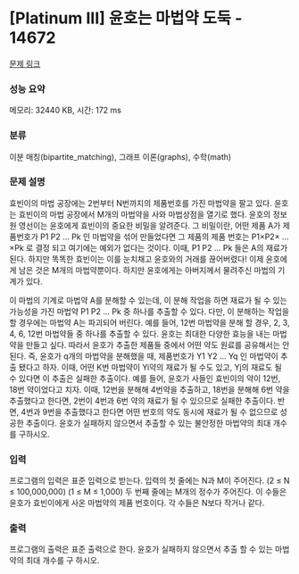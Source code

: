 # [Platinum III] 윤호는 마법약 도둑 - 14672 

[문제 링크](https://www.acmicpc.net/problem/14672) 

### 성능 요약

메모리: 32440 KB, 시간: 172 ms

### 분류

이분 매칭(bipartite_matching), 그래프 이론(graphs), 수학(math)

### 문제 설명

<p>효빈이의 마법 공장에는 2번부터 N번까지의 제품번호를 가진 마법약을 팔고 있다. 윤호는 효빈이의 마법 공장에서 M개의 마법약을 사와 마법상점을 열기로 했다. 윤호의 정보원 영선이는 윤호에게 효빈이의 중요한 비밀을 알려준다. 그 비밀이란, 어떤 제품 A가 제품번호가 P1 P2 … Pk 인 마법약을 섞어 만들었다면 그 제품의 제품 번호는 P1×P2× …×Pk 로 결정 되고 여기에는 예외가 없다는 것이다. 이때, P1 P2 … Pk 들은 A의 재료가 된다. 하지만 똑똑한 효빈이는 이를 눈치채고 윤호와의 거래를 끊어버렸다! 이제 윤호에게 남은 것은 M개의 마법약뿐이다. 하지만 윤호에게는 아버지께서 물려주신 마법의 기계가 있다.</p>

<p>이 마법의 기계로 마법약 A를 분해할 수 있는데, 이 분해 작업을 하면 재료가 될 수 있는 가능성을 가진 마법약 P1 P2 … Pk 중 하나를 추출할 수 있다. 다만, 이 분해하는 작업을 할 경우에는 마법약 A는 파괴되어 버린다. 예를 들어, 12번 마법약을 분해 할 경우, 2, 3, 4, 6, 12번 마법약들 중 하나를 추출할 수 있다. 윤호는 최대한 다양한 효능을 내는 마법약을 만들고 싶다. 따라서 윤호가 추출한 제품들 중에서 어떤 약도 원료를 공유해서는 안 된다. 즉, 윤호가 q개의 마법약을 분해했을 때, 제품번호가 Y1 Y2 … Yq 인 마법약이 추출 됐다고 하자. 이때, 어떤 K번 마법약이 Yi약의 재료가 될 수도 있고, Yj의 재료도 될 수 있다면 이 추출은 실패한 추출이다. 예를 들어, 윤호가 사들인 효빈이의 약이 12번, 18번 약이었다고 치자. 이때, 12번을 분해해 4번약을 추출하고, 18번을 분해해 6번 약을 추출했다고 한다면, 2번이 4번과 6번 약의 재료가 될 수 있으므로 실패한 추출이다. 반면, 4번과 9번을 추출했다고 한다면 어떤 번호의 약도 동시에 재료가 될 수 없으므로 성공한 추출이다. 윤호가 실패하지 않으면서 추출할 수 있는 불안정한 마법약의 최대 개수를 구하시오. </p>

### 입력 

 <p>프로그램의 입력은 표준 입력으로 받는다. 입력의 첫 줄에는 N과 M이 주어진다. (2 ≤ N ≤ 100,000,000) (1 ≤ M ≤ 1,000) 두 번째 줄에는 M개의 정수가 주어진다. 이 수들은 윤호가 효빈이에게 사온 마법약의 제품 번호이다. 각 수들은 N보다 작거나 같다.</p>

### 출력 

 <p>프로그램의 출력은 표준 출력으로 한다. 윤호가 실패하지 않으면서 추출 할 수 있는 마법약의 최대 개수를 구 하시오.</p>

